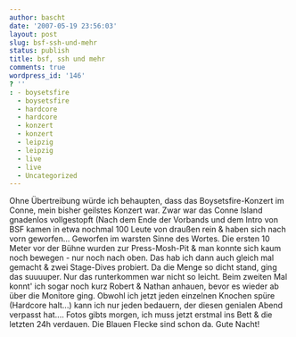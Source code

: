 ```yaml
---
author: bascht
date: '2007-05-19 23:56:03'
layout: post
slug: bsf-ssh-und-mehr
status: publish
title: bsf, ssh und mehr
comments: true
wordpress_id: '146'
? ''
: - boysetsfire
  - boysetsfire
  - hardcore
  - hardcore
  - konzert
  - konzert
  - leipzig
  - leipzig
  - live
  - live
  - Uncategorized
---
```


Ohne Übertreibung würde ich behaupten, dass das Boysetsfire-Konzert
im Conne, mein bisher geilstes Konzert war. Zwar war das Conne
Island gnadenlos vollgestopft (Nach dem Ende der Vorbands und dem
Intro von BSF kamen in etwa nochmal 100 Leute von draußen rein &
haben sich nach vorn geworfen... Geworfen im warsten Sinne des
Wortes. Die ersten 10 Meter vor der Bühne wurden zur Press-Mosh-Pit
& man konnte sich kaum noch bewegen - nur noch nach oben. Das hab
ich dann auch gleich mal gemacht & zwei Stage-Dives probiert. Da
die Menge so dicht stand, ging das suuuuper. Nur das runterkommen
war nicht so leicht. Beim zweiten Mal konnt' ich sogar noch kurz
Robert & Nathan anhauen, bevor es wieder ab über die Monitore ging.
Obwohl ich jetzt jeden einzelnen Knochen spüre (Hardcore halt...)
kann ich nur jeden bedauern, der diesen genialen Abend verpasst
hat.... Fotos gibts morgen, ich muss jetzt erstmal ins Bett & die
letzten 24h verdauen. Die Blauen Flecke sind schon da. Gute Nacht!


